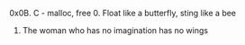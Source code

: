 0x0B. C - malloc, free
0. Float like a butterfly, sting like a bee
1. The woman who has no imagination has no wings
